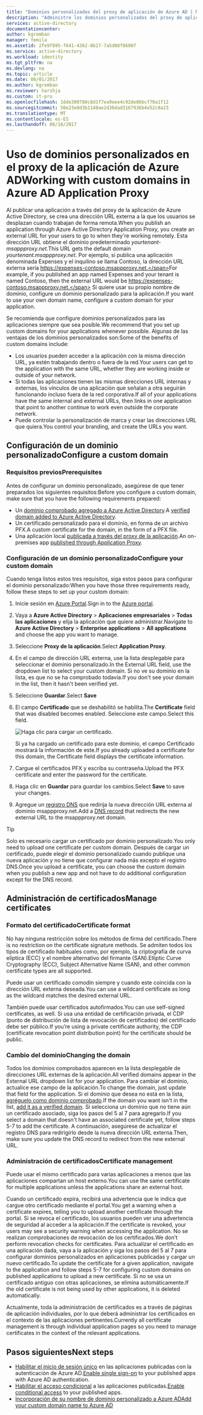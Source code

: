 ```yaml
---
title: "Dominios personalizados del proxy de aplicación de Azure AD | Microsoft Docs"
description: "Administre los dominios personalizados del proxy de aplicación de Azure AD para que la dirección URL de la aplicación sea la mismo independientemente de dónde accedan los usuarios."
services: active-directory
documentationcenter: 
author: kgremban
manager: femila
ms.assetid: 2fe9f895-f641-4362-8b27-7a5d08f8600f
ms.service: active-directory
ms.workload: identity
ms.tgt_pltfrm: na
ms.devlang: na
ms.topic: article
ms.date: 08/01/2017
ms.author: kgremban
ms.reviewer: harshja
ms.custom: it-pro
ms.openlocfilehash: 1dde300780c8d1f7ea9eee4c92de06bcf70a1f12
ms.sourcegitcommit: 50e23e8d3b1148ae2d36dad3167936b4e52c8a23
ms.translationtype: MT
ms.contentlocale: es-ES
ms.lasthandoff: 08/18/2017
---
```

# <a name="working-with-custom-domains-in-azure-ad-application-proxy"></a><span data-ttu-id="4d952-103">Uso de dominios personalizados en el proxy de la aplicación de Azure AD</span><span class="sxs-lookup"><span data-stu-id="4d952-103">Working with custom domains in Azure AD Application Proxy</span></span>

<span data-ttu-id="4d952-104">Al publicar una aplicación a través del proxy de la aplicación de Azure Active Directory, se crea una dirección URL externa a la que los usuarios se desplazan cuando trabajan de forma remota.</span><span class="sxs-lookup"><span data-stu-id="4d952-104">When you publish an application through Azure Active Directory Application Proxy, you create an external URL for your users to go to when they're working remotely.</span></span> <span data-ttu-id="4d952-105">Esta dirección URL obtiene el dominio predeterminado *yourtenant-msappproxy.net*.</span><span class="sxs-lookup"><span data-stu-id="4d952-105">This URL gets the default domain *yourtenant.msappproxy.net*.</span></span> <span data-ttu-id="4d952-106">Por ejemplo, si publica una aplicación denominada Expenses y el inquilino se llama Contoso, la dirección URL externa sería https://expenses-contoso.msappproxy.net.</span><span class="sxs-lookup"><span data-stu-id="4d952-106">For example, if you published an app named Expenses and your tenant is named Contoso, then the external URL would be https://expenses-contoso.msappproxy.net.</span></span> <span data-ttu-id="4d952-107">Si quiere usar su propio nombre de dominio, configure un dominio personalizado para la aplicación.</span><span class="sxs-lookup"><span data-stu-id="4d952-107">If you want to use your own domain name, configure a custom domain for your application.</span></span> 

<span data-ttu-id="4d952-108">Se recomienda que configure dominios personalizados para las aplicaciones siempre que sea posible.</span><span class="sxs-lookup"><span data-stu-id="4d952-108">We recommend that you set up custom domains for your applications whenever possible.</span></span> <span data-ttu-id="4d952-109">Algunas de las ventajas de los dominios personalizados son:</span><span class="sxs-lookup"><span data-stu-id="4d952-109">Some of the benefits of custom domains include:</span></span>

- <span data-ttu-id="4d952-110">Los usuarios pueden acceder a la aplicación con la misma dirección URL, ya estén trabajando dentro o fuera de la red.</span><span class="sxs-lookup"><span data-stu-id="4d952-110">Your users can get to the application with the same URL, whether they are working inside or outside of your network.</span></span>
- <span data-ttu-id="4d952-111">Si todas las aplicaciones tienen las mismas direcciones URL internas y externas, los vínculos de una aplicación que señalan a otra seguirán funcionando incluso fuera de la red corporativa.</span><span class="sxs-lookup"><span data-stu-id="4d952-111">If all of your applications have the same internal and external URLs, then links in one application that point to another continue to work even outside the corporate network.</span></span> 
- <span data-ttu-id="4d952-112">Puede controlar la personalización de marca y crear las direcciones URL que quiera.</span><span class="sxs-lookup"><span data-stu-id="4d952-112">You control your branding, and create the URLs you want.</span></span> 


## <a name="configure-a-custom-domain"></a><span data-ttu-id="4d952-113">Configuración de un dominio personalizado</span><span class="sxs-lookup"><span data-stu-id="4d952-113">Configure a custom domain</span></span>

### <a name="prerequisites"></a><span data-ttu-id="4d952-114">Requisitos previos</span><span class="sxs-lookup"><span data-stu-id="4d952-114">Prerequisites</span></span>

<span data-ttu-id="4d952-115">Antes de configurar un dominio personalizado, asegúrese de que tener preparados los siguientes requisitos:</span><span class="sxs-lookup"><span data-stu-id="4d952-115">Before you configure a custom domain, make sure that you have the following requirements prepared:</span></span> 
- <span data-ttu-id="4d952-116">Un [dominio comprobado agregado a Azure Active Directory](active-directory-domains-add-azure-portal.md).</span><span class="sxs-lookup"><span data-stu-id="4d952-116">A [verified domain added to Azure Active Directory](active-directory-domains-add-azure-portal.md).</span></span>
- <span data-ttu-id="4d952-117">Un certificado personalizado para el dominio, en forma de un archivo PFX.</span><span class="sxs-lookup"><span data-stu-id="4d952-117">A custom certificate for the domain, in the form of a PFX file.</span></span> 
- <span data-ttu-id="4d952-118">Una aplicación local [publicada a través del proxy de la aplicación](application-proxy-publish-azure-portal.md).</span><span class="sxs-lookup"><span data-stu-id="4d952-118">An on-premises app [published through Application Proxy](application-proxy-publish-azure-portal.md).</span></span>

### <a name="configure-your-custom-domain"></a><span data-ttu-id="4d952-119">Configuración de un dominio personalizado</span><span class="sxs-lookup"><span data-stu-id="4d952-119">Configure your custom domain</span></span>

<span data-ttu-id="4d952-120">Cuando tenga listos estos tres requisitos, siga estos pasos para configurar el dominio personalizado:</span><span class="sxs-lookup"><span data-stu-id="4d952-120">When you have those three requirements ready, follow these steps to set up your custom domain:</span></span>

1. <span data-ttu-id="4d952-121">Inicie sesión en [Azure Portal](https://portal.azure.com).</span><span class="sxs-lookup"><span data-stu-id="4d952-121">Sign in to the [Azure portal](https://portal.azure.com).</span></span>
2. <span data-ttu-id="4d952-122">Vaya a **Azure Active Directory** > **Aplicaciones empresariales** > **Todas las aplicaciones** y elija la aplicación que quiere administrar.</span><span class="sxs-lookup"><span data-stu-id="4d952-122">Navigate to **Azure Active Directory** > **Enterprise applications** > **All applications** and choose the app you want to manage.</span></span>
3. <span data-ttu-id="4d952-123">Seleccione **Proxy de la aplicación**.</span><span class="sxs-lookup"><span data-stu-id="4d952-123">Select **Application Proxy**.</span></span> 
4. <span data-ttu-id="4d952-124">En el campo de dirección URL externa, use la lista desplegable para seleccionar el dominio personalizado.</span><span class="sxs-lookup"><span data-stu-id="4d952-124">In the External URL field, use the dropdown list to select your custom domain.</span></span> <span data-ttu-id="4d952-125">Si no ve su dominio en la lista, es que no se ha comprobado todavía.</span><span class="sxs-lookup"><span data-stu-id="4d952-125">If you don't see your domain in the list, then it hasn't been verified yet.</span></span> 
5. <span data-ttu-id="4d952-126">Seleccione **Guardar**.</span><span class="sxs-lookup"><span data-stu-id="4d952-126">Select **Save**</span></span>
5. <span data-ttu-id="4d952-127">El campo **Certificado** que se deshabilitó se habilita.</span><span class="sxs-lookup"><span data-stu-id="4d952-127">The **Certificate** field that was disabled becomes enabled.</span></span> <span data-ttu-id="4d952-128">Seleccione este campo.</span><span class="sxs-lookup"><span data-stu-id="4d952-128">Select this field.</span></span> 

   ![Haga clic para cargar un certificado.](./media/active-directory-application-proxy-custom-domains/certificate.png)

   <span data-ttu-id="4d952-130">Si ya ha cargado un certificado para este dominio, el campo Certificado mostrará la información de este.</span><span class="sxs-lookup"><span data-stu-id="4d952-130">If you already uploaded a certificate for this domain, the Certificate field displays the certificate information.</span></span> 

6. <span data-ttu-id="4d952-131">Cargue el certificados PFX y escriba su contraseña.</span><span class="sxs-lookup"><span data-stu-id="4d952-131">Upload the PFX certificate and enter the password for the certificate.</span></span> 
7. <span data-ttu-id="4d952-132">Haga clic en **Guardar** para guardar los cambios.</span><span class="sxs-lookup"><span data-stu-id="4d952-132">Select **Save** to save your changes.</span></span> 
8. <span data-ttu-id="4d952-133">Agregue un [registro DNS](../dns/dns-operations-recordsets-portal.md) que redirija la nueva dirección URL externa al dominio msappproxy.net.</span><span class="sxs-lookup"><span data-stu-id="4d952-133">Add a [DNS record](../dns/dns-operations-recordsets-portal.md) that redirects the new external URL to the msappproxy.net domain.</span></span> 

>[!TIP] 
><span data-ttu-id="4d952-134">Solo es necesario cargar un certificado por dominio personalizado.</span><span class="sxs-lookup"><span data-stu-id="4d952-134">You only need to upload one certificate per custom domain.</span></span> <span data-ttu-id="4d952-135">Después de cargar un certificado, puede elegir el dominio personalizado cuando publique una nueva aplicación y no tiene que configurar nada más excepto el registro DNS.</span><span class="sxs-lookup"><span data-stu-id="4d952-135">Once you upload a certificate, you can choose the custom domain when you publish a new app and not have to do additional configuration except for the DNS record.</span></span> 

## <a name="manage-certificates"></a><span data-ttu-id="4d952-136">Administración de certificados</span><span class="sxs-lookup"><span data-stu-id="4d952-136">Manage certificates</span></span>

### <a name="certificate-format"></a><span data-ttu-id="4d952-137">Formato del certificado</span><span class="sxs-lookup"><span data-stu-id="4d952-137">Certificate format</span></span>
<span data-ttu-id="4d952-138">No hay ninguna restricción sobre los métodos de firma del certificado.</span><span class="sxs-lookup"><span data-stu-id="4d952-138">There is no restriction on the certificate signature methods.</span></span> <span data-ttu-id="4d952-139">Se admiten todos los tipos de certificado habituales como, por ejemplo, la criptografía de curva elíptica (ECC) y el nombre alternativo del firmante (SAN).</span><span class="sxs-lookup"><span data-stu-id="4d952-139">Elliptic Curve Cryptography (ECC), Subject Alternative Name (SAN), and other common certificate types are all supported.</span></span> 

<span data-ttu-id="4d952-140">Puede usar un certificado comodín siempre y cuando este coincida con la dirección URL externa deseada.</span><span class="sxs-lookup"><span data-stu-id="4d952-140">You can use a wildcard certificate as long as the wildcard matches the desired external URL.</span></span> 

<span data-ttu-id="4d952-141">También puede usar certificados autofirmados.</span><span class="sxs-lookup"><span data-stu-id="4d952-141">You can use self-signed certificates, as well.</span></span> <span data-ttu-id="4d952-142">Si usa una entidad de certificación privada, el CDP (punto de distribución de lista de revocación de certificados) del certificado debe ser público.</span><span class="sxs-lookup"><span data-stu-id="4d952-142">If you’re using a private certificate authority, the CDP (certificate revocation point distribution point) for the certificate should be public.</span></span>

### <a name="changing-the-domain"></a><span data-ttu-id="4d952-143">Cambio del dominio</span><span class="sxs-lookup"><span data-stu-id="4d952-143">Changing the domain</span></span>
<span data-ttu-id="4d952-144">Todos los dominios comprobados aparecen en la lista desplegable de direcciones URL externas de la aplicación.</span><span class="sxs-lookup"><span data-stu-id="4d952-144">All verified domains appear in the External URL dropdown list for your application.</span></span> <span data-ttu-id="4d952-145">Para cambiar el dominio, actualice ese campo de la aplicación.</span><span class="sxs-lookup"><span data-stu-id="4d952-145">To change the domain, just update that field for the application.</span></span> <span data-ttu-id="4d952-146">Si el dominio que desea no está en la lista, [agréguelo como dominio comprobado](active-directory-domains-add-azure-portal.md).</span><span class="sxs-lookup"><span data-stu-id="4d952-146">If the domain you want isn't in the list, [add it as a verified domain](active-directory-domains-add-azure-portal.md).</span></span> <span data-ttu-id="4d952-147">Si selecciona un dominio que no tiene aún un certificado asociado, siga los pasos del 5 al 7 para agregarlo.</span><span class="sxs-lookup"><span data-stu-id="4d952-147">If you select a domain that doesn't have an associated certificate yet, follow steps 5-7 to add the certificate.</span></span> <span data-ttu-id="4d952-148">A continuación, asegúrese de actualizar el registro DNS para redirigirlo desde la nueva dirección URL externa.</span><span class="sxs-lookup"><span data-stu-id="4d952-148">Then, make sure you update the DNS record to redirect from the new external URL.</span></span> 

### <a name="certificate-management"></a><span data-ttu-id="4d952-149">Administración de certificados</span><span class="sxs-lookup"><span data-stu-id="4d952-149">Certificate management</span></span>
<span data-ttu-id="4d952-150">Puede usar el mismo certificado para varias aplicaciones a menos que las aplicaciones compartan un host externo.</span><span class="sxs-lookup"><span data-stu-id="4d952-150">You can use the same certificate for multiple applications unless the applications share an external host.</span></span> 

<span data-ttu-id="4d952-151">Cuando un certificado expira, recibirá una advertencia que le indica que cargue otro certificado mediante el portal.</span><span class="sxs-lookup"><span data-stu-id="4d952-151">You get a warning when a certificate expires, telling you to upload another certificate through the portal.</span></span> <span data-ttu-id="4d952-152">Si se revoca el certificado, los usuarios pueden ver una advertencia de seguridad al acceder a la aplicación.</span><span class="sxs-lookup"><span data-stu-id="4d952-152">If the certificate is revoked, your users may see a security warning when accessing the application.</span></span> <span data-ttu-id="4d952-153">No se realizan comprobaciones de revocación de los certificados.</span><span class="sxs-lookup"><span data-stu-id="4d952-153">We don’t perform revocation checks for certificates.</span></span>  <span data-ttu-id="4d952-154">Para actualizar el certificado en una aplicación dada, vaya a la aplicación y siga los pasos del 5 al 7 para configurar dominios personalizados en aplicaciones publicadas y cargar un nuevo certificado.</span><span class="sxs-lookup"><span data-stu-id="4d952-154">To update the certificate for a given application, navigate to the application and follow steps 5-7 for configuring custom domains on published applications to upload a new certificate.</span></span> <span data-ttu-id="4d952-155">Si no se usa un certificado antiguo con otras aplicaciones, se elimina automáticamente.</span><span class="sxs-lookup"><span data-stu-id="4d952-155">If the old certificate is not being used by other applications, it is deleted automatically.</span></span> 

<span data-ttu-id="4d952-156">Actualmente, toda la administración de certificados es a través de páginas de aplicación individuales, por lo que deberá administrar los certificados en el contexto de las aplicaciones pertinentes.</span><span class="sxs-lookup"><span data-stu-id="4d952-156">Currently all certificate management is through individual application pages so you need to manage certificates in the context of the relevant applications.</span></span> 

## <a name="next-steps"></a><span data-ttu-id="4d952-157">Pasos siguientes</span><span class="sxs-lookup"><span data-stu-id="4d952-157">Next steps</span></span>
* <span data-ttu-id="4d952-158">[Habilitar el inicio de sesión único](active-directory-application-proxy-sso-using-kcd.md) en las aplicaciones publicadas con la autenticación de Azure AD.</span><span class="sxs-lookup"><span data-stu-id="4d952-158">[Enable single sign-on](active-directory-application-proxy-sso-using-kcd.md) to your published apps with Azure AD authentication.</span></span>
* <span data-ttu-id="4d952-159">[Habilitar el acceso condicional](active-directory-application-proxy-conditional-access.md) a las aplicaciones publicadas.</span><span class="sxs-lookup"><span data-stu-id="4d952-159">[Enable conditional access](active-directory-application-proxy-conditional-access.md) to your published apps.</span></span>
* [<span data-ttu-id="4d952-160">Incorporación de su nombre de dominio personalizado a Azure AD</span><span class="sxs-lookup"><span data-stu-id="4d952-160">Add your custom domain name to Azure AD</span></span>](active-directory-domains-add-azure-portal.md)


